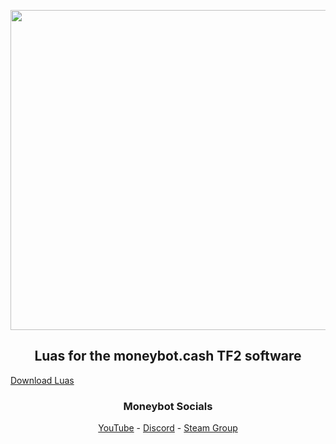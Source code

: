 <p align="center">
<a href="https://moneybot.cash">
  <img src="https://www.moneybot.cash/includes/logo.png" width="512">
</a>
</p>

<h2 align="center"><strong>Luas for the moneybot.cash TF2 software</strong></h2>

<a href="">Download Luas</a>


<h3 align="center">Moneybot Socials</h3>
<p align="center">
  <a align="center" href="https://www.youtube.com/@moneybot">YouTube</a>
  -
  <a align="center" href="https://discord.com/invite/yfZV58WdHm">Discord</a>
  -
  <a align="center" href="https://steamcommunity.com/groups/zlotybot">Steam Group</a>
</p>
